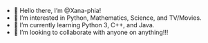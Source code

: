 - 👋 Hello there, I’m @Xana-phia!
- 👀 I’m interested in Python, Mathematics, Science, and TV/Movies.
- 🌱 I’m currently learning Python 3, C++, and Java.
- 💞️ I’m looking to collaborate with anyone on anything!!!
